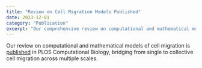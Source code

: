 ```yaml
---
title: "Review on Cell Migration Models Published"
date: 2023-12-01
category: "Publication"
excerpt: "Our comprehensive review on computational and mathematical models of cell migration is now published in PLOS Computational Biology."
---
```


Our review on computational and mathematical models of cell migration is [published](https://doi.org/10.1371/journal.pcbi.1008411) in PLOS Computational Biology, bridging from single to collective cell migration across multiple scales.
